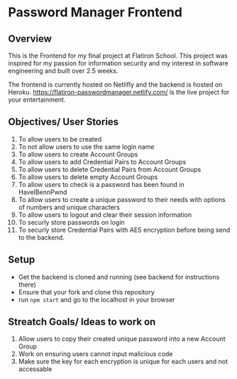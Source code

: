 # Password Manager Frontend

## Overview
This is the Frontend for my final project at Flatiron School. 
This project was inspired for my passion for information security and my interest in software engineering and built over 2.5 weeks. 

The frontend is currently hosted on Netlifly and the backend is hosted on Heroku.
https://flatiron-passwordmanager.netlify.com/ is the live project for your entertainment.

## Objectives/ User Stories
1. To allow users to be created
2. To not allow users to use the same login name
3. To allow users to create Account Groups
4. To allow users to add Credential Pairs to Account Groups
5. To allow users to delete Credential Pairs from Account Groups
6. To allow users to delete empty Account Groups
7. To allow users to check is a password has been found in HaveIBennPwnd
8. To allow users to create a unique password to their needs with options of numbers and unique characters
9. To allow users to logout and clear their session information
10. To securly store passwords on login
11. To securly store Credential Pairs with AES encryption before being send to the backend.

## Setup
 - Get the backend is cloned and running (see backend for instructions there) 
 - Ensure that your fork and clone this repository
 - run `npm start` and go to the localhost in your browser
 
## Streatch Goals/ Ideas to work on
1. Allow users to copy their created unique password into a new Account Group
2. Work on ensuring users cannot input malicious code
3. Make sure the key for each encryption is unique for each users and not accessable
